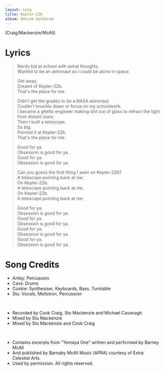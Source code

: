 ```yaml
---
layout: song
title: Kepler-22b
album: Omnium Gatherum
---
```


(Craig/Mackenzie/McAll)

# Lyrics

> Nerdy kid at school with astral thoughts.  
> Wanted to be an astronaut so I could be alone in space.  
>  
> Get away.  
> Dreamt of Kepler-22b.  
> That's the place for me.  
>  
> Didn't get the grades to be a NASA astronaut.  
> Couldn't knuckle down or focus on my schoolwork.  
> I became a ghetto engineer making shit out of glass to refract the light from distant stars.  
> Then I built a telescope.  
> So big.  
> Pointed it at Kepler-22b.  
> That's the place for me.  
>  
> Good for ya.  
> Obsession is good for ya.  
> Good for ya.  
> Obsession is good for ya.  
>  
> Can you guess the first thing I seen on Kepler-22b?  
> A telescope pointing back at me.  
> On Kepler-22b.  
> A telescope pointing back at me.  
> On Kepler-22b.  
> A telescope pointing back at me.  
>  
> Good for ya.  
> Obsession is good for ya.  
> Good for ya.  
> Obsession is good for ya.  
> Good for ya.  
> Obsession is good for ya.  
> Good for ya.  
> Obsession is good for ya.  

# Song Credits

* Amby: Percussion
* Cavs: Drums
* Cookie: Synthesiser, Keyboards, Bass, Turntable
* Stu: Vocals, Mellotron, Percussion
<br>

* Recorded by Cook Craig, Stu Mackenzie and Michael Cavanagh
* Mixed by Stu Mackenzie
* Mixed by Stu Mackenzie and Cook Craig
<br>

* Contains excerpts from "Yemaya One" written and performed by Barney McAll
* And published by Barnaby McAll Music (APRA) courtesy of Extra Celestial Arts.
* Used by permission. All rights reserved.
